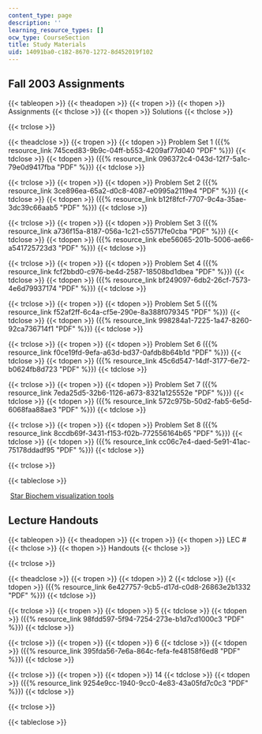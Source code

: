 ```yaml
---
content_type: page
description: ''
learning_resource_types: []
ocw_type: CourseSection
title: Study Materials
uid: 14091ba0-c182-8670-1272-8d452019f102
---
```


Fall 2003 Assignments
---------------------

{{< tableopen >}}
{{< theadopen >}}
{{< tropen >}}
{{< thopen >}}
Assignments
{{< thclose >}}
{{< thopen >}}
Solutions
{{< thclose >}}

{{< trclose >}}

{{< theadclose >}}
{{< tropen >}}
{{< tdopen >}}
Problem Set 1 ({{% resource_link 745ced83-9b9c-04ff-b553-4209af77d040 "PDF" %}})
{{< tdclose >}}
{{< tdopen >}}
({{% resource_link 096372c4-043d-12f7-5a1c-79e0d9417fba "PDF" %}})
{{< tdclose >}}

{{< trclose >}}
{{< tropen >}}
{{< tdopen >}}
Problem Set 2 ({{% resource_link 3ce896ea-65a2-d0c8-4087-e0995a2119e4 "PDF" %}})
{{< tdclose >}}
{{< tdopen >}}
({{% resource_link b12f8fcf-7707-9c4a-35ae-3dc39c66aab5 "PDF" %}})
{{< tdclose >}}

{{< trclose >}}
{{< tropen >}}
{{< tdopen >}}
Problem Set 3 ({{% resource_link a736f15a-8187-056a-1c21-c55717fe0cba "PDF" %}})
{{< tdclose >}}
{{< tdopen >}}
({{% resource_link ebe56065-201b-5006-ae66-a541725723d3 "PDF" %}})
{{< tdclose >}}

{{< trclose >}}
{{< tropen >}}
{{< tdopen >}}
Problem Set 4 ({{% resource_link fcf2bbd0-c976-be4d-2587-18508bd1dbea "PDF" %}})
{{< tdclose >}}
{{< tdopen >}}
({{% resource_link bf249097-6db2-26cf-7573-4e6d79937174 "PDF" %}})
{{< tdclose >}}

{{< trclose >}}
{{< tropen >}}
{{< tdopen >}}
Problem Set 5 ({{% resource_link f52af2ff-6c4a-cf5e-290e-8a388f079345 "PDF" %}})
{{< tdclose >}}
{{< tdopen >}}
({{% resource_link 998284a1-7225-1a47-8260-92ca736714f1 "PDF" %}})
{{< tdclose >}}

{{< trclose >}}
{{< tropen >}}
{{< tdopen >}}
Problem Set 6 ({{% resource_link f0ce19fd-9efa-a63d-bd37-0afdb8b64b1d "PDF" %}})
{{< tdclose >}}
{{< tdopen >}}
({{% resource_link 45c6d547-14df-3177-6e72-b0624fb8d723 "PDF" %}})
{{< tdclose >}}

{{< trclose >}}
{{< tropen >}}
{{< tdopen >}}
Problem Set 7 ({{% resource_link 7eda25d5-32b6-1126-a673-8321a125552e "PDF" %}})
{{< tdclose >}}
{{< tdopen >}}
({{% resource_link 572c975b-50d2-fab5-6e5d-6068faa88ae3 "PDF" %}})
{{< tdclose >}}

{{< trclose >}}
{{< tropen >}}
{{< tdopen >}}
Problem Set 8 ({{% resource_link 8ccdb69f-3431-f153-f02b-772556164b65 "PDF" %}})
{{< tdclose >}}
{{< tdopen >}}
({{% resource_link cc06c7e4-daed-5e91-41ac-75178ddadf95 "PDF" %}})
{{< tdclose >}}

{{< trclose >}}

{{< tableclose >}}

 [Star Biochem visualization tools](http://web.mit.edu/star/biochem/)

Lecture Handouts
----------------

{{< tableopen >}}
{{< theadopen >}}
{{< tropen >}}
{{< thopen >}}
LEC #
{{< thclose >}}
{{< thopen >}}
Handouts
{{< thclose >}}

{{< trclose >}}

{{< theadclose >}}
{{< tropen >}}
{{< tdopen >}}
2
{{< tdclose >}}
{{< tdopen >}}
({{% resource_link 6e427757-9cb5-d17d-c0d8-26863e2b1332 "PDF" %}})
{{< tdclose >}}

{{< trclose >}}
{{< tropen >}}
{{< tdopen >}}
5
{{< tdclose >}}
{{< tdopen >}}
({{% resource_link 98fdd597-5f94-7254-273e-b1d7cd1000c3 "PDF" %}})
{{< tdclose >}}

{{< trclose >}}
{{< tropen >}}
{{< tdopen >}}
6
{{< tdclose >}}
{{< tdopen >}}
({{% resource_link 395fda56-7e6a-864c-fefa-fe48158f6ed8 "PDF" %}})
{{< tdclose >}}

{{< trclose >}}
{{< tropen >}}
{{< tdopen >}}
14
{{< tdclose >}}
{{< tdopen >}}
({{% resource_link 9254e9cc-1940-9cc0-4e83-43a05fd7c0c3 "PDF" %}})
{{< tdclose >}}

{{< trclose >}}

{{< tableclose >}}